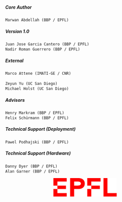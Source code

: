 ##### Core Author

    Marwan Abdellah (BBP / EPFL)

##### Version 1.0

    Juan Jose Garcia Cantero (BBP / EPFL) 
    Nadir Roman Guerrero (BBP / EPFL)
    
##### External 

    Marco Attene (IMATI-GE / CNR) 
    
    Zeyun Yu (UC San Diego)
    Michael Holst (UC San Diego)

##### Advisors

    Henry Markram (BBP / EPFL)
    Felix Schürmann (BBP / EPFL)
    
##### Technical Support (Deployment)

    Pawel Podhajski (BBP / EPFL)

##### Technical Support (Hardware)

    Danny Dyer (BBP / EPFL)
    Alan Garner (BBP / EPFL)

<p align="center">
        <img src="docs/images/logos/epfl-logo.jpg" width=200>
</p>
